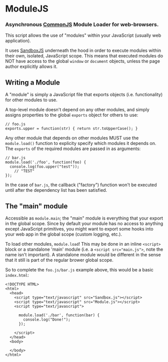 ModuleJS
========
### Asynchronous [CommonJS][] Module Loader for web-browsers.

This script allows the use of "modules" within your JavaScript (usually
web application).

It uses [SandboxJS][] underneath the hood in order to execute modules within
their own, isolated, JavaScript scope. This means that executed modules do NOT
have access to the global `window` or `document` objects, unless the page author
explicitly allows it.


Writing a Module
----------------

A "module" is simply a JavaScript file that exports objects (i.e. functionality) for
other modules to use.

A top-level module doesn't depend on any other modules, and
simply assigns properties to the global `exports` object for others to use:

    // foo.js
    exports.upper = function(str) { return str.toUpperCase(); }

Any other module that depends on other modules MUST use the `module.load()` function to
explicity specify which modules it depends on. The `exports` of the required modules
are passed in as arguments:

    // bar.js
    module.load('./foo', function(foo) {
      console.log(foo.upper("test"));
        // "TEST"
    });

In the case of `bar.js`, the callback ("factory") function won't be executed until after
the dependency list has been satisfied.


The "main" module
-----------------

Accessible as `module.main`; the "main" module is everything that your export in
the global scope. Since by default your module has no access to anything except
JavaScript primitives, you might want to export some hooks into your web app in the
global scope (custom logging, etc.).

To load other modules, `module.load`! This may be done in an inline `<script>` block
or a standalone 'main' module (i.e. a `<script src="main.js">`, note the name isn't
important). A standalone module would be different in the sense that it still is
part of the regular brower global scope.

So to complete the `foo.js/bar.js` example above, this would be a basic `index.html`:

    <!DOCTYPE HTML>
    <html>
      <head>
        <script type="text/javascript" src="Sandbox.js"></script>
        <script type="text/javascript" src="Module.js"></script>
        <script type="text/javascript">

          module.load('./bar', function(bar) {
            console.log("Done!");
          });

        </script>
      </head>
      <body>

      </body>
    </html>



[SandboxJS]: https://github.com/TooTallNate/SandboxJS
[CommonJS]: http://wiki.commonjs.org/wiki/Modules

